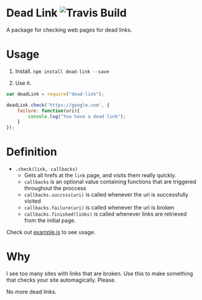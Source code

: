 # Dead Link ![Travis Build](https://travis-ci.org/ghmeier/dead-link.svg?branch=master)
A package for checking web pages for dead links.

# Usage
1. Install.
`npm install dead-link --save`

2. Use it.
```javascript
var deadLink = require("dead-link");

deadLink.check('https://google.com', {
    failure: function(uri){
        console.log("You have a dead link");
    }
});
```

# Definition
* `.check(link, callbacks)`
  * Gets all hrefs at the `link` page, and visits them really quickly.
  * `callbacks` is an optional value containing functions that are triggered throughout the proccess
  * `callbacks.succsss(uri)` is called whenever the uri is successfully visited
  * `callbacks.failure(uri)` is called whenever the uri is broken
  * `callbacks.finished(links)` is called whenever links are retrieved from the initial page.

Check out [example.js](https://github.com/ghmeier/dead-link/example.js) to see usage.

# Why
I see too many sites with links that are broken. Use this to make something that checks your site automagically. Please. 

No more dead links.
